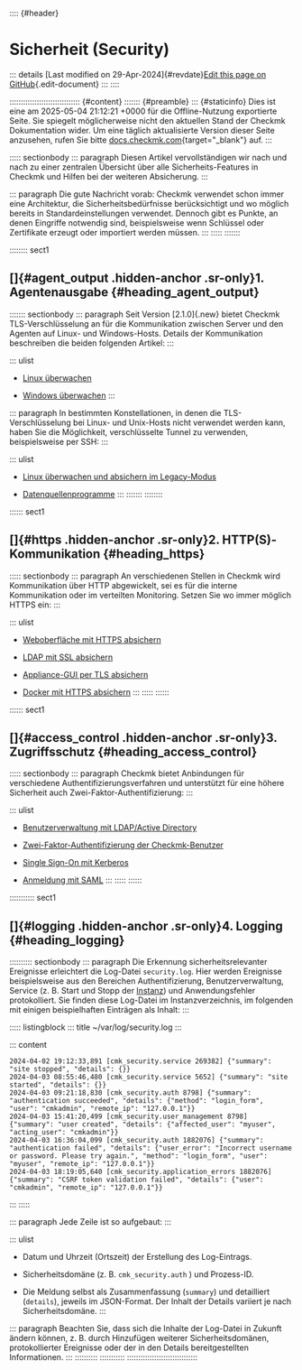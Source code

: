 :::: {#header}
# Sicherheit (Security)

::: details
[Last modified on 29-Apr-2024]{#revdate}[Edit this page on
GitHub](https://github.com/Checkmk/checkmk-docs/edit/2.3.0/src/common/de/security.asciidoc){.edit-document}
:::
::::

::::::::::::::::::::::::::::::: {#content}
::::::: {#preamble}
::: {#staticinfo}
Dies ist eine am 2025-05-04 21:12:21 +0000 für die Offline-Nutzung
exportierte Seite. Sie spiegelt möglicherweise nicht den aktuellen Stand
der Checkmk Dokumentation wider. Um eine täglich aktualisierte Version
dieser Seite anzusehen, rufen Sie bitte
[docs.checkmk.com](https://docs.checkmk.com/){target="_blank"} auf.
:::

::::: sectionbody
::: paragraph
Diesen Artikel vervollständigen wir nach und nach zu einer zentralen
Übersicht über alle Sicherheits-Features in Checkmk und Hilfen bei der
weiteren Absicherung.
:::

::: paragraph
Die gute Nachricht vorab: Checkmk verwendet schon immer eine
Architektur, die Sicherheitsbedürfnisse berücksichtigt und wo möglich
bereits in Standardeinstellungen verwendet. Dennoch gibt es Punkte, an
denen Eingriffe notwendig sind, beispielsweise wenn Schlüssel oder
Zertifikate erzeugt oder importiert werden müssen.
:::
:::::
:::::::

:::::::: sect1
## []{#agent_output .hidden-anchor .sr-only}1. Agentenausgabe {#heading_agent_output}

::::::: sectionbody
::: paragraph
Seit Version [2.1.0]{.new} bietet Checkmk TLS-Verschlüsselung an für die
Kommunikation zwischen Server und den Agenten auf Linux- und
Windows-Hosts. Details der Kommunikation beschreiben die beiden
folgenden Artikel:
:::

::: ulist
- [Linux überwachen](agent_linux.html)

- [Windows überwachen](agent_windows.html)
:::

::: paragraph
In bestimmten Konstellationen, in denen die TLS-Verschlüsselung bei
Linux- und Unix-Hosts nicht verwendet werden kann, haben Sie die
Möglichkeit, verschlüsselte Tunnel zu verwenden, beispielsweise per SSH:
:::

::: ulist
- [Linux überwachen und absichern im
  Legacy-Modus](agent_linux_legacy.html#ssh)

- [Datenquellenprogramme](datasource_programs.html)
:::
:::::::
::::::::

:::::: sect1
## []{#https .hidden-anchor .sr-only}2. HTTP(S)-Kommunikation {#heading_https}

::::: sectionbody
::: paragraph
An verschiedenen Stellen in Checkmk wird Kommunikation über HTTP
abgewickelt, sei es für die interne Kommunikation oder im verteilten
Monitoring. Setzen Sie wo immer möglich HTTPS ein:
:::

::: ulist
- [Weboberfläche mit HTTPS absichern](omd_https.html)

- [LDAP mit SSL absichern](ldap.html#ssl)

- [Appliance-GUI per TLS absichern](appliance_usage.html#ssl)

- [Docker mit HTTPS absichern](managing_docker.html#https)
:::
:::::
::::::

:::::: sect1
## []{#access_control .hidden-anchor .sr-only}3. Zugriffsschutz {#heading_access_control}

::::: sectionbody
::: paragraph
Checkmk bietet Anbindungen für verschiedene Authentifizierungsverfahren
und unterstützt für eine höhere Sicherheit auch
Zwei-Faktor-Authentifizierung:
:::

::: ulist
- [Benutzerverwaltung mit LDAP/Active Directory](ldap.html)

- [Zwei-Faktor-Authentifizierung der
  Checkmk-Benutzer](wato_user.html#2fa)

- [Single Sign-On mit Kerberos](kerberos.html)

- [Anmeldung mit SAML](saml.html)
:::
:::::
::::::

::::::::::: sect1
## []{#logging .hidden-anchor .sr-only}4. Logging {#heading_logging}

:::::::::: sectionbody
::: paragraph
Die Erkennung sicherheitsrelevanter Ereignisse erleichtert die Log-Datei
`security.log`. Hier werden Ereignisse beispielsweise aus den Bereichen
Authentifizierung, Benutzerverwaltung, Service (z. B. Start und Stopp
der [Instanz](glossar.html#site)) und Anwendungsfehler protokolliert.
Sie finden diese Log-Datei im Instanzverzeichnis, im folgenden mit
einigen beispielhaften Einträgen als Inhalt:
:::

::::: listingblock
::: title
\~/var/log/security.log
:::

::: content
``` {.pygments .highlight}
2024-04-02 19:12:33,891 [cmk_security.service 269382] {"summary": "site stopped", "details": {}}
2024-04-03 08:55:46,480 [cmk_security.service 5652] {"summary": "site started", "details": {}}
2024-04-03 09:21:18,830 [cmk_security.auth 8798] {"summary": "authentication succeeded", "details": {"method": "login_form", "user": "cmkadmin", "remote_ip": "127.0.0.1"}}
2024-04-03 15:41:20,499 [cmk_security.user_management 8798] {"summary": "user created", "details": {"affected_user": "myuser", "acting_user": "cmkadmin"}}
2024-04-03 16:36:04,099 [cmk_security.auth 1882076] {"summary": "authentication failed", "details": {"user_error": "Incorrect username or password. Please try again.", "method": "login_form", "user": "myuser", "remote_ip": "127.0.0.1"}}
2024-04-03 18:19:05,640 [cmk_security.application_errors 1882076] {"summary": "CSRF token validation failed", "details": {"user": "cmkadmin", "remote_ip": "127.0.0.1"}}
```
:::
:::::

::: paragraph
Jede Zeile ist so aufgebaut:
:::

::: ulist
- Datum und Uhrzeit (Ortszeit) der Erstellung des Log-Eintrags.

- Sicherheitsdomäne (z. B. `cmk_security.auth` ) und Prozess-ID.

- Die Meldung selbst als Zusammenfassung (`summary`) und detailliert
  (`details`), jeweils im JSON-Format. Der Inhalt der Details variiert
  je nach Sicherheitsdomäne.
:::

::: paragraph
Beachten Sie, dass sich die Inhalte der Log-Datei in Zukunft ändern
können, z. B. durch Hinzufügen weiterer Sicherheitsdomänen,
protokollierter Ereignisse oder der in den Details bereitgestellten
Informationen.
:::
::::::::::
:::::::::::
:::::::::::::::::::::::::::::::
